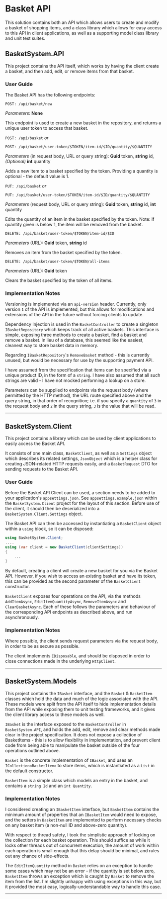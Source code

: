# Basket API

This solution contains both an API which allows users to create and modify a basket of shopping items, and a class library which allows for easy access to this API in client applications, as well as a supporting model class library and unit test suites.

## BasketSystem.API

This project contains the API itself, which works by having the client create a basket, and then add, edit, or remove items from that basket.

### User Guide

The Basket API has the following endpoints:

`POST: /api/basket/new`

_Parameters_: **None**

This endpoint is used to create a new basket in the repository, and returns a unique user token to access that basket.

`POST: /api/basket` _or_

`POST: /api/basket/user-token/$TOKEN/item-id/$ID/quantity/$QUANTITY`

_Parameters_ (in request body, URL or query string): **Guid** token, **string** id, _(Optional)_ **int** quantity

Adds a new item to a basket specified by the token. Providing a quantity is optional - the default value is 1.

`PUT: /api/basket` _or_

`PUT: /api/basket/user-token/$TOKEN/item-id/$ID/quantity/$QUANTITY`

_Parameters_ (request body, URL or query string): **Guid** token, **string** id, **int** quantity

Edits the quantity of an item in the basket specified by the token. Note: if quantity given is below 1, the item will be removed from the basket.

`DELETE: /api/basket/user-token/$TOKEN/item-id/$ID`

_Parameters_ (URL): **Guid** token, **string** id

Removes an item from the basket specified by the token.

`DELETE: /api/basket/user-token/$TOKEN/all-items`

_Parameters_ (URL): **Guid** token

Clears the basket specified by the token of all items.

### Implementation Notes

Versioning is implemented via an `api-version` header. Currently, only version `1` of the API is implemented, but this allows for modifications and extensions of the API in the future without forcing clients to update.

Dependency Injection is used in the `BasketController` to create a singleton `IBasketRepository` which keeps track of all active baskets. This interface is simple, exposing three methods to create a basket, find a basket and remove a basket. In lieu of a database, this seemed like the easiest, cleanest way to store basket data in memory.

Regarding `IBasketRepository`'s `RemoveBasket` method - this is currently unused, but would be necessary for use by the supporting payment API.

I have assumed from the specification that items can be specified via a unique product ID, in the form of a `string`. I have also assumed that all such strings are valid - I have not mocked performing a lookup on a store.

Parameters can be supplied to endpoints via the request body (where permitted by the HTTP method), the URL route specified above and the query string, in that order of recognition; i.e. if you specify a `quantity` of `3` in the request body and `2` in the query string, `3` is the value that will be read.

---

## BasketSystem.Client

This project contains a library which can be used by client applications to easily access the Basket API.

It consists of one main class, `BasketClient`, as well as a `Settings` object which describes its related settings, `JsonObject` which is a helper class for creating JSON-related HTTP requests easily, and a `BasketRequest` DTO for sending requests to the Basket API.

### User Guide

Before the Basket API Client can be used, a section needs to be added to your application's `appsettings.json`. See `appsettings.example.json` within the `BasketSystem.Client` project for the layout of this section. Before use of the client, it should then be deserialized into a `BasketSystem.Client.Settings` object.

The Basket API can then be accessed by instantiating a `BasketClient` object within a `using` block, so it can be disposed:

```cs
using BasketSystem.Client;
....
using (var client = new BasketClient(clientSettings))
{
    ...
}
```
By default, creating a client will create a new basket for you via the Basket API. However, if you wish to access an existing basket and have its token, this can be provided as the second parameter of the `BasketClient` constructor.

`BasketClient` exposes four operations on the API, via the methods `AddItemAsync`, `EditItemQuantityAsync`, `RemoveItemAsync` and `ClearBasketAsync`. Each of these follows the parameters and behaviour of the corresponding API endpoints as described above, and run asynchronously.

### Implementation Notes

Where possible, the client sends request parameters via the request body, in order to be as secure as possible.

The client implements `IDisposable`, and should be disposed in order to close connections made in the underlying `HttpClient`.

---

## BasketSystem.Models

This project contains the `IBasket` interface, and the `Basket` & `BasketItem` classes which hold the data and much of the logic associated with the API. These models were split from the API itself to hide implementation details from the API while exposing them to unit testing frameworks, and it gives the client library access to these models as well.

`IBasket` is the interface exposed to the `BasketController` in `BasketSystem.API`, and holds the add, edit, remove and clear methods made clear in the project specification. It does not expose a collection of BasketItems - this is to allow flexibility in implementation, and prevent client code from being able to manipulate the basket outside of the four operations outlined above.

`Basket` is the concrete implementation of `IBasket`, and uses an `ICollection<BasketItem>` to store items, which is instantiated as a `List` in the default constructor.

`BasketItem` is a simple class which models an entry in the basket, and contains a `string Id` and an `int Quantity`.

### Implementation Notes

I considered creating an `IBasketItem` interface, but `BasketItem` contains the minimum amount of properties that an `IBasketItem` would need to expose, and the setters in `BasketItem` are implemented to perform necessary checks on any basket item (a non-null ID and above-zero quantity).

With respect to thread safety, I took the simplistic approach of locking on the collection for each basket operation. This should suffice as while it locks other threads out of concurrent execution, the amount of work within each operation is small enough that this delay should be minimal, and rules out any chance of side-effects.

The `EditItemQuantity` method in `Basket` relies on an exception to handle some cases which may not be an error - if the quantity is set below zero, `BasketItem` throws an exception which is caught by `Basket` to remove the item from the list. I'm slightly unhappy with using exceptions in this way, but it provided the most easy, logically-understandable way to handle this case.

---
